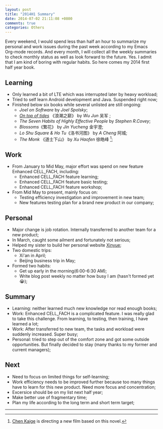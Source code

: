 ```yaml
---
layout: post
title: "2014H1 Summary"
date: 2014-07-02 21:11:08 +0800
comments: true
categories: Others
---
```


Every weekend, I would spend less than half an hour to summarize my personal and work issues during the past week according to my Emacs Org-mode records. And every month, I will collect all the weekly summaries to check monthly status as well as look forward to the future. Yes. I admit that I am kind of boring with regular habits. So here comes my 2014 first half year book.

<!--more-->

## Learning

* Only learned a bit of LTE which was interrupted later by heavy workload;
* Tried to self learn Android development and Java. Suspended right now;
* Finished below six books while several unlisted are still ongoing:
  * *Joel on Software* by *Joel Spolsky*;
  * [*On top of tides*](http://blog.pzheng.me/2014/04/06/on-top-of-tides/) 《浪潮之巅》 by *Wu Jun* 吴军 ;
  * *The Seven Habits of Highly Effective People* by *Stephen R.Covey*;
  * *Blossoms*《繁花》 by *Jin Yucheng* 金宇澄;
  * *Lo Shu Square & Ho Tu*《洛书河图》 by *A Cheng* 阿城;
  * *The Monk* 《道士下山》 by *Xu Haofen* 徐皓峰 [^1];

## Work

* From January to Mid May, major effort was spend on new feature Enhanced CELL_FACH, including:
  * Enhanced CELL_FACH feature learning;
  * Enhanced CELL_FACH feature basic testing;
  * Enhanced CELL_FACH feature workshop;
* From Mid May to present, mainly focus on:
  * Testing efficiency investigation and improvement in new team;
  * New features testing plan for a brand new product in our company;

## Personal

* Major change is job rotation. Internally transferred to another team for a new product;
* In March, caught some ailment and fortunately not serious;
* Helped my sister to build her personal website [Xinyue](www.xinyue.in);
* Two domestic trips:
  * Xi'an in April;
  * Beijing business trip in May;
* Formed two habits:
  * Get up early in the morning(6:00-6:30 AM);
  * Write blog post weekly no matter how busy I am (hasn't formed yet :sob:);

## Summary

* Learning: neither learned much new knowledge nor read enough books;
* Work: Enhanced CELL_FACH is a complicated feature. I was really glad to take this challenge. From learning, to testing, then training, I have learned a lot; 
* Work: After transferred to new team, the tasks and workload were suddenly increased. Super busy;
* Personal: tried to step out of the comfort zone and got some outside opportunities. But finally decided to stay (many thanks to my former and current managers); 

## Next

* Need to focus on limited things for self-learning;
* Work efficiency needs to be improved further because too many things have to learn for this new product. Need more focus and concentration;
* Excersice should be on my list next half year;
* Make better use of fragmentary time;
* Plan my life according to the long term and short term target;

----
[^1]: [Chen Kaige](http://en.wikipedia.org/wiki/Chen_Kaige) is directing a new film based on this novel.
